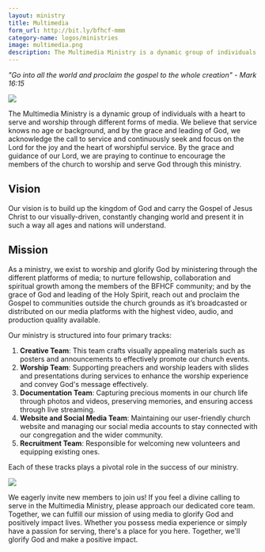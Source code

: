 ```yaml
---
layout: ministry
title: Multimedia
form_url: http://bit.ly/bfhcf-mmm
category-name: logos/ministries
image: multimedia.png
description: The Multimedia Ministry is a dynamic group of individuals with a heart to serve and worship through different forms of media. We believe that service knows no age or background, and by the grace and leading of God, we acknowledge the call to service and continuously seek and focus on the Lord for the joy and the heart of worshipful service.
---
```

_"Go into all the world and proclaim the gospel to the whole creation" - Mark 16:15_

<div class="mt-5 mb-5">
<img src="https://res.cloudinary.com/bfhcf/image/upload/v1569824581/ministries/mmm_xglkn1.png" class="img-fluid"/>
</div>

The Multimedia Ministry is a dynamic group of individuals with a heart to serve and worship through different forms of media. We believe that service knows no age or background, and by the grace and leading of God, we acknowledge the call to service and continuously seek and focus on the Lord for the joy and the heart of worshipful service.
By the grace and guidance of our Lord, we are praying to continue to encourage the members of the church to worship and serve God through this ministry.

## Vision
Our vision is to build up the kingdom of God and carry the Gospel of Jesus Christ to our visually-driven, constantly changing world and present it in such a way all ages and nations will understand.

## Mission
As a ministry, we exist to worship and glorify God by ministering through the different platforms of media; to nurture fellowship, collaboration and spiritual growth among the members of the BFHCF community; and by the grace of God and leading of the Holy Spirit, reach out and proclaim the Gospel to communities outside the church grounds as it’s broadcasted or distributed on our media platforms with the highest video, audio, and production quality available.

Our ministry is structured into four primary tracks:
1. **Creative Team**: This team crafts visually appealing materials such as posters and announcements to effectively promote our church events.
2. **Worship Team**: Supporting preachers and worship leaders with slides and presentations during services to enhance the worship experience and convey God's message effectively.
3. **Documentation Team**: Capturing precious moments in our church life through photos and videos, preserving memories, and ensuring access through live streaming.
4. **Website and Social Media Team**: Maintaining our user-friendly church website and managing our social media accounts to stay connected with our congregation and the wider community.
5. **Recruitment Team**: Responsible for welcoming new volunteers and equipping existing ones.

Each of these tracks plays a pivotal role in the success of our ministry.
<div>
<img src="https://res.cloudinary.com/bfhcf/image/upload/v1569824581/ministries/mmm-2.jpg" class="img-fluid"/>
</div>

We eagerly invite new members to join us! If you feel a divine calling to serve in the Multimedia Ministry, please approach our dedicated core team. Together, we can fulfill our mission of using media to glorify God and positively impact lives. Whether you possess media experience or simply have a passion for serving, there's a place for you here.
Together, we'll glorify God and make a positive impact.

